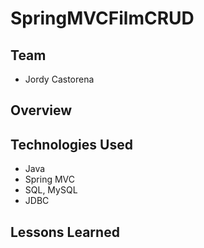 # SpringMVCFilmCRUD

## Team
* Jordy Castorena

## Overview

## Technologies Used

* Java 
* Spring MVC 
* SQL, MySQL 
* JDBC

## Lessons Learned